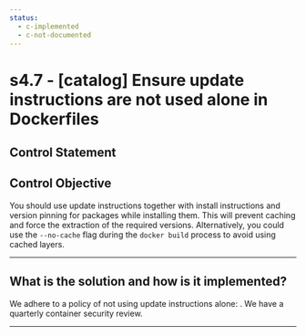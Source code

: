 ```yaml
---
status:
  - c-implemented
  - c-not-documented
---
```


# s4.7 - \[catalog\] Ensure update instructions are not used alone in Dockerfiles

## Control Statement

## Control Objective

You should use update instructions together with install instructions and version pinning for packages while installing them. This will prevent caching and force the extraction of the required versions.    Alternatively, you could use the `--no-cache` flag during the `docker build` process to avoid using cached layers.

______________________________________________________________________

## What is the solution and how is it implemented?

We adhere to a policy of not using update instructions alone: <LINK TO POLICY>. We have a quarterly container security review. 

______________________________________________________________________
